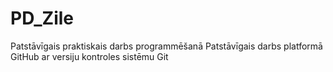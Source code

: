 # PD_Zile
Patstāvīgais praktiskais darbs programmēšanā
Patstāvīgais darbs platformā GitHub ar versiju kontroles sistēmu Git
